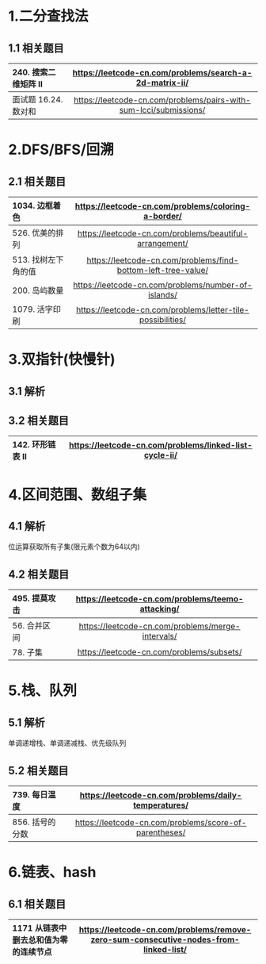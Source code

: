 
# 1.二分查找法
## 1.1 相关题目
|240. 搜索二维矩阵 II|https://leetcode-cn.com/problems/search-a-2d-matrix-ii/|
|:-|:-:|
|面试题 16.24. 数对和|https://leetcode-cn.com/problems/pairs-with-sum-lcci/submissions/|


# 2.DFS/BFS/回溯
## 2.1 相关题目
|1034. 边框着色|https://leetcode-cn.com/problems/coloring-a-border/|
|:-|:-:|
|526. 优美的排列|https://leetcode-cn.com/problems/beautiful-arrangement/|
|513. 找树左下角的值|https://leetcode-cn.com/problems/find-bottom-left-tree-value/|
|200. 岛屿数量|https://leetcode-cn.com/problems/number-of-islands/|
|1079. 活字印刷|https://leetcode-cn.com/problems/letter-tile-possibilities/|


# 3.双指针(快慢针)
## 3.1 解析
## 3.2 相关题目
|142. 环形链表 II|https://leetcode-cn.com/problems/linked-list-cycle-ii/|
|:-|:-:|

# 4.区间范围、数组子集
## 4.1 解析
位运算获取所有子集(限元素个数为64以内)
## 4.2 相关题目
|495. 提莫攻击|https://leetcode-cn.com/problems/teemo-attacking/|
|:-|:-:|
|56. 合并区间|https://leetcode-cn.com/problems/merge-intervals/|
|78. 子集|https://leetcode-cn.com/problems/subsets/|

# 5.栈、队列
## 5.1 解析
单调递增栈、单调递减栈、优先级队列
## 5.2 相关题目
|739. 每日温度|https://leetcode-cn.com/problems/daily-temperatures/|
|:-|:-:|
|856. 括号的分数|https://leetcode-cn.com/problems/score-of-parentheses/|

# 6.链表、hash
## 6.1 相关题目
|1171 从链表中删去总和值为零的连续节点|https://leetcode-cn.com/problems/remove-zero-sum-consecutive-nodes-from-linked-list/|
|:-|:-:|

